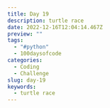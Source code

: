 ```yaml
---
title: Day 19
description: turtle race
date: 2022-12-16T12:04:14.467Z
preview: ""
tags:
  - "#python"
  - 100daysofcode
categories:
  - Coding
  - Challenge
slug: day-19
keywords:
  - turtle race
---
```

